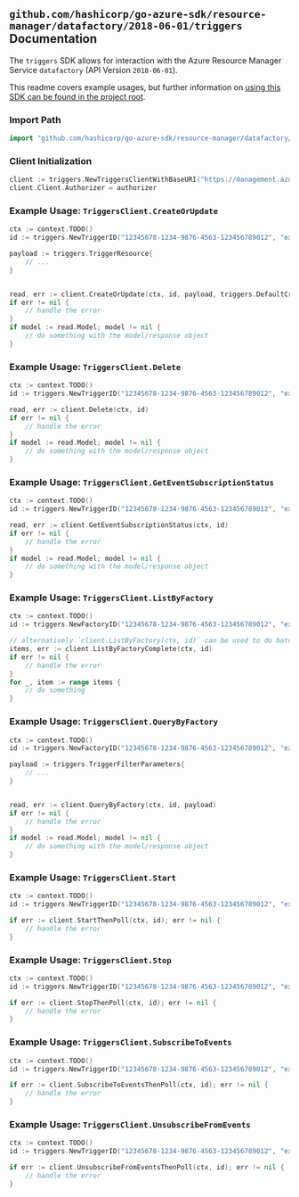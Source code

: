 
## `github.com/hashicorp/go-azure-sdk/resource-manager/datafactory/2018-06-01/triggers` Documentation

The `triggers` SDK allows for interaction with the Azure Resource Manager Service `datafactory` (API Version `2018-06-01`).

This readme covers example usages, but further information on [using this SDK can be found in the project root](https://github.com/hashicorp/go-azure-sdk/tree/main/docs).

### Import Path

```go
import "github.com/hashicorp/go-azure-sdk/resource-manager/datafactory/2018-06-01/triggers"
```


### Client Initialization

```go
client := triggers.NewTriggersClientWithBaseURI("https://management.azure.com")
client.Client.Authorizer = authorizer
```


### Example Usage: `TriggersClient.CreateOrUpdate`

```go
ctx := context.TODO()
id := triggers.NewTriggerID("12345678-1234-9876-4563-123456789012", "example-resource-group", "factoryValue", "triggerValue")

payload := triggers.TriggerResource{
	// ...
}


read, err := client.CreateOrUpdate(ctx, id, payload, triggers.DefaultCreateOrUpdateOperationOptions())
if err != nil {
	// handle the error
}
if model := read.Model; model != nil {
	// do something with the model/response object
}
```


### Example Usage: `TriggersClient.Delete`

```go
ctx := context.TODO()
id := triggers.NewTriggerID("12345678-1234-9876-4563-123456789012", "example-resource-group", "factoryValue", "triggerValue")

read, err := client.Delete(ctx, id)
if err != nil {
	// handle the error
}
if model := read.Model; model != nil {
	// do something with the model/response object
}
```


### Example Usage: `TriggersClient.GetEventSubscriptionStatus`

```go
ctx := context.TODO()
id := triggers.NewTriggerID("12345678-1234-9876-4563-123456789012", "example-resource-group", "factoryValue", "triggerValue")

read, err := client.GetEventSubscriptionStatus(ctx, id)
if err != nil {
	// handle the error
}
if model := read.Model; model != nil {
	// do something with the model/response object
}
```


### Example Usage: `TriggersClient.ListByFactory`

```go
ctx := context.TODO()
id := triggers.NewFactoryID("12345678-1234-9876-4563-123456789012", "example-resource-group", "factoryValue")

// alternatively `client.ListByFactory(ctx, id)` can be used to do batched pagination
items, err := client.ListByFactoryComplete(ctx, id)
if err != nil {
	// handle the error
}
for _, item := range items {
	// do something
}
```


### Example Usage: `TriggersClient.QueryByFactory`

```go
ctx := context.TODO()
id := triggers.NewFactoryID("12345678-1234-9876-4563-123456789012", "example-resource-group", "factoryValue")

payload := triggers.TriggerFilterParameters{
	// ...
}


read, err := client.QueryByFactory(ctx, id, payload)
if err != nil {
	// handle the error
}
if model := read.Model; model != nil {
	// do something with the model/response object
}
```


### Example Usage: `TriggersClient.Start`

```go
ctx := context.TODO()
id := triggers.NewTriggerID("12345678-1234-9876-4563-123456789012", "example-resource-group", "factoryValue", "triggerValue")

if err := client.StartThenPoll(ctx, id); err != nil {
	// handle the error
}
```


### Example Usage: `TriggersClient.Stop`

```go
ctx := context.TODO()
id := triggers.NewTriggerID("12345678-1234-9876-4563-123456789012", "example-resource-group", "factoryValue", "triggerValue")

if err := client.StopThenPoll(ctx, id); err != nil {
	// handle the error
}
```


### Example Usage: `TriggersClient.SubscribeToEvents`

```go
ctx := context.TODO()
id := triggers.NewTriggerID("12345678-1234-9876-4563-123456789012", "example-resource-group", "factoryValue", "triggerValue")

if err := client.SubscribeToEventsThenPoll(ctx, id); err != nil {
	// handle the error
}
```


### Example Usage: `TriggersClient.UnsubscribeFromEvents`

```go
ctx := context.TODO()
id := triggers.NewTriggerID("12345678-1234-9876-4563-123456789012", "example-resource-group", "factoryValue", "triggerValue")

if err := client.UnsubscribeFromEventsThenPoll(ctx, id); err != nil {
	// handle the error
}
```
